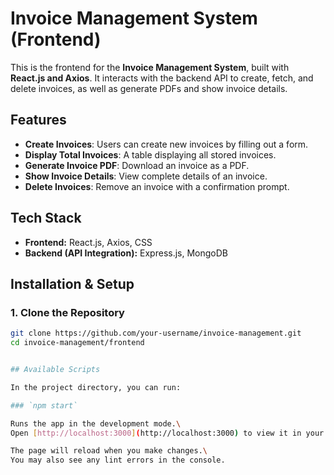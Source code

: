 # Invoice Management System (Frontend)

This is the frontend for the **Invoice Management System**, built with **React.js and Axios**. It interacts with the backend API to create, fetch, and delete invoices, as well as generate PDFs and show invoice details.

## Features
- **Create Invoices**: Users can create new invoices by filling out a form.
- **Display Total Invoices**: A table displaying all stored invoices.
- **Generate Invoice PDF**: Download an invoice as a PDF.
- **Show Invoice Details**: View complete details of an invoice.
- **Delete Invoices**: Remove an invoice with a confirmation prompt.

## Tech Stack
- **Frontend:** React.js, Axios, CSS
- **Backend (API Integration):** Express.js, MongoDB

## Installation & Setup
### 1. Clone the Repository
```sh
git clone https://github.com/your-username/invoice-management.git
cd invoice-management/frontend


## Available Scripts

In the project directory, you can run:

### `npm start`

Runs the app in the development mode.\
Open [http://localhost:3000](http://localhost:3000) to view it in your browser.

The page will reload when you make changes.\
You may also see any lint errors in the console.

